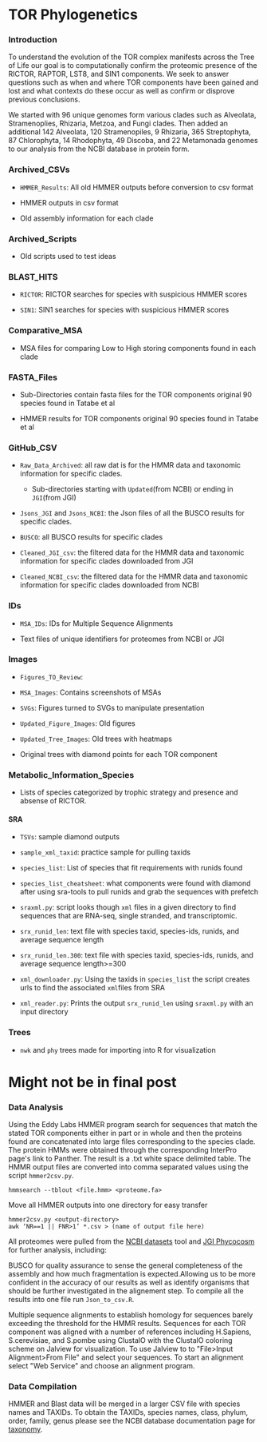 # TOR Phylogenetics

### Introduction

To understand the evolution of the TOR complex manifests across the Tree of Life our goal is to 
computationally confirm the proteomic presence of the RICTOR, RAPTOR, LST8, and SIN1 components.
We seek to answer questions such as when and where TOR components have been gained and lost
and what contexts do these occur as well as confirm or disprove previous conclusions.

We started with 96 unique genomes form various clades such as Alveolata, Stramenoplies, Rhizaria, 
Metzoa, and Fungi clades. Then added an additional 142 Alveolata, 120 Stramenopiles, 
9 Rhizaria, 365 Streptophyta, 87 Chlorophyta, 14 Rhodophyta, 49 Discoba, and 22 Metamonada genomes 
to our analysis from the NCBI database in protein form.

### Archived_CSVs 

+ `HMMER_Results`: All old HMMER outputs before conversion to csv format 

+ HMMER outputs in csv format

+ Old assembly information for each clade

### Archived_Scripts 

+ Old scripts used to test ideas 

### BLAST_HITS

+ `RICTOR`: RICTOR searches for species with suspicious HMMER scores

+ `SIN1`: SIN1 searches for species with suspicious HMMER scores

### Comparative_MSA

+ MSA files for comparing Low to High storing components found in each clade

### FASTA_Files

+ Sub-Directories contain fasta files for the TOR components original 90 species found in Tatabe et al

+ HMMER results for TOR components original 90 species found in Tatabe et al

### GitHub_CSV

+ `Raw_Data_Archived`: all raw dat is for the HMMR data and taxonomic information for specific clades.
	+ Sub-directories starting with `Updated`(from NCBI) or ending in `JGI`(from JGI) 
 
+ `Jsons_JGI` and `Jsons_NCBI`: the Json files of all the BUSCO results for specific clades.

+ `BUSCO`: all BUSCO results for specific clades 

+ `Cleaned_JGI_csv`: the filtered data for the HMMR data and taxonomic information for specific clades downloaded from JGI

+ `Cleaned_NCBI_csv`: the filtered data for the HMMR data and taxonomic information for specific clades downloaded from NCBI

### IDs 

+ `MSA_IDs`: IDs for Multiple Sequence Alignments 

+ Text files of unique identifiers for proteomes from NCBI or JGI

### Images 

+ `Figures_TO_Review`: 

+ `MSA_Images`: Contains screenshots of MSAs 

+ `SVGs`: Figures turned to SVGs to manipulate presentation

+ `Updated_Figure_Images`: Old figures 

+ `Updated_Tree_Images`: Old trees with heatmaps

+ Original trees with diamond points for each TOR component 

### Metabolic_Information_Species

+ Lists of species categorized by trophic strategy and presence and absense of RICTOR. 

#### SRA 

+ `TSVs`: sample diamond outputs

+ `sample_xml_taxid`: practice sample for pulling taxids 

+ `species_list`: List of species that fit requirements with runids found 

+ `species_list_cheatsheet`: what components were found with diamond after using sra-tools to pull runids and grab the sequences with prefetch 

+ `sraxml.py`: script looks though `xml` files in a given directory to find sequences that are RNA-seq, single stranded, and transcriptomic. 

+ `srx_runid_len`: text file with species taxid, species-ids, runids, and average sequence length 

+ `srx_runid_len.300`: text file with species taxid, species-ids, runids, and average sequence length>=300

+ `xml_downloader.py`: Using the taxids in `species_list` the script creates urls to find the associated `xml`files from SRA

+ `xml_reader.py`: Prints the output `srx_runid_len` using `sraxml.py` with an input directory

### Trees 

+ `nwk` and `phy` trees made for importing into R for visualization 

# Might not be in final post

### Data Analysis

Using the Eddy Labs HMMER program search for sequences that match the stated TOR components 
either in part or in whole and then the proteins found are concatenated into large files 
corresponding to the species clade. The protein HMMs were obtained through the corresponding InterPro
page's link to Panther. The result is a .txt white space delimited table. The HMMR output files are 
converted into comma separated values using the script `hmmer2csv.py`. 

```
hmmsearch --tblout <file.hmm> <proteome.fa> 
``` 
Move all HMMER outputs into one directory for easy transfer
```
hmmer2csv.py <output-directory>
awk ‘NR==1 || FNR>1’ *.csv > (name of output file here)
```

All proteomes were pulled from the [NCBI datasets](https://github.com/ncbi/datasets) tool and [JGI Phycocosm](https://phycocosm.jgi.doe.gov/phycocosm/home) for further analysis, including:
 
BUSCO for quality assurance to sense the general completeness of the assembly and how much fragmentation 
is expected.Allowing us to be more confident in the accuracy of our results as well as identify organisms
that should be further investigated in the alignement step. To compile all the results into one file 
run `Json_to_csv.R`.  
 
Multiple sequence alignments to establish homology for sequences barely exceeding the threshold for the 
HMMR results. Sequences for each TOR component was aligned with a number of references including H.Sapiens,
S.cerevisiae, and S.pombe using ClustalO with the ClustalO coloring scheme on Jalview for visualization. 
To use Jalview to to "File>Input Alignment>From File" and select your sequences. To start an alignment 
select "Web Service" and choose an alignment program. 

### Data Compilation 

HMMER and Blast data will be merged in a larger CSV file with species names and TAXIDs. To obtain the TAXIDs, species names, 
class, phylum, order, family, genus please see the NCBI database documentation page for [taxonomy](https://www.ncbi.nlm.nih.gov/datasets/docs/v2/reference-docs/command-line/datasets/download/taxonomy/).


